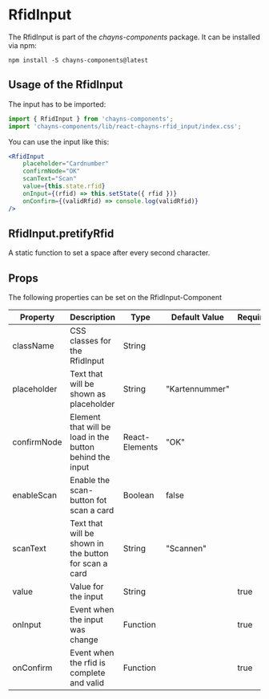 # RfidInput

The RfidInput is part of the *chayns-components* package. It can be installed via npm:

    npm install -S chayns-components@latest


## Usage of the RfidInput
The input has to be imported:

```jsx
import { RfidInput } from 'chayns-components';
import 'chayns-components/lib/react-chayns-rfid_input/index.css';
```


You can use the input like this:
```jsx
<RfidInput 
    placeholder="Cardnumber"
    confirmNode="OK"
    scanText="Scan"
    value={this.state.rfid}
    onInput={(rfid) => this.setState({ rfid })}
    onConfirm={(validRfid) => console.log(validRfid)}
/>
```

## RfidInput.pretifyRfid
A static function to set a space after every second character. 

## Props
The following properties can be set on the RfidInput-Component

| **Property** | **Description**                                           | **Type**       | **Default Value** | **Required** |
| ------------ | --------------------------------------------------------- | -------------- | ----------------- | ------------ |
| className    | CSS classes for the RfidInput                             | String         |                   |              |
| placeholder  | Text that will be shown as placeholder                    | String         | "Kartennummer"    |              |
| confirmNode  | Element that will be load in the button behind the input  | React-Elements | "OK"              |              |
| enableScan   | Enable the scan-button fot scan a card                    | Boolean        | false             |              |
| scanText     | Text that will be shown in the button for scan a card     | String         | "Scannen"         |              |
| value        | Value for the input                                       | String         |                   | true         |
| onInput      | Event when the input was change                           | Function       |                   | true         |
| onConfirm    | Event when the rfid is complete and valid                 | Function       |                   | true         |
